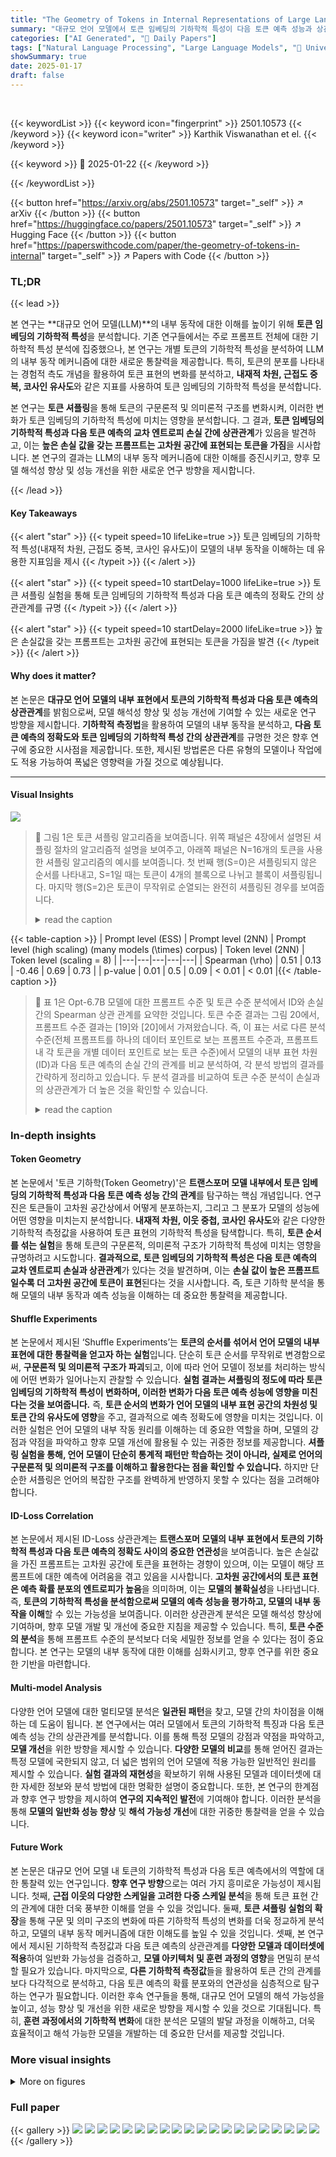 ```yaml
---
title: "The Geometry of Tokens in Internal Representations of Large Language Models"
summary: "대규모 언어 모델에서 토큰 임베딩의 기하학적 특성이 다음 토큰 예측 성능과 상관관계가 있음을 밝혔습니다."
categories: ["AI Generated", "🤗 Daily Papers"]
tags: ["Natural Language Processing", "Large Language Models", "🏢 University of Amsterdam",]
showSummary: true
date: 2025-01-17
draft: false
---
```


<br>

{{< keywordList >}}
{{< keyword icon="fingerprint" >}} 2501.10573 {{< /keyword >}}
{{< keyword icon="writer" >}} Karthik Viswanathan et el. {{< /keyword >}}
 
{{< keyword >}} 🤗 2025-01-22 {{< /keyword >}}
 
{{< /keywordList >}}

{{< button href="https://arxiv.org/abs/2501.10573" target="_self" >}}
↗ arXiv
{{< /button >}}
{{< button href="https://huggingface.co/papers/2501.10573" target="_self" >}}
↗ Hugging Face
{{< /button >}}
{{< button href="https://paperswithcode.com/paper/the-geometry-of-tokens-in-internal" target="_self" >}}
↗ Papers with Code
{{< /button >}}




### TL;DR


{{< lead >}}

본 연구는 **대규모 언어 모델(LLM)**의 내부 동작에 대한 이해를 높이기 위해 **토큰 임베딩의 기하학적 특성**을 분석합니다. 기존 연구들에서는 주로 프롬프트 전체에 대한 기하학적 특성 분석에 집중했으나, 본 연구는 개별 토큰의 기하학적 특성을 분석하여 LLM의 내부 동작 메커니즘에 대한 새로운 통찰력을 제공합니다. 특히, 토큰의 분포를 나타내는 경험적 측도 개념을 활용하여 토큰 표현의 변화를 분석하고, **내재적 차원, 근접도 중복, 코사인 유사도**와 같은 지표를 사용하여 토큰 임베딩의 기하학적 특성을 분석합니다.

본 연구는 **토큰 셔플링**을 통해 토큰의 구문론적 및 의미론적 구조를 변화시켜, 이러한 변화가 토큰 임베딩의 기하학적 특성에 미치는 영향을 분석합니다. 그 결과, **토큰 임베딩의 기하학적 특성과 다음 토큰 예측의 교차 엔트로피 손실 간에 상관관계**가 있음을 발견하고, 이는 **높은 손실 값을 갖는 프롬프트는 고차원 공간에 표현되는 토큰을 가짐**을 시사합니다. 본 연구의 결과는 LLM의 내부 동작 메커니즘에 대한 이해를 증진시키고, 향후 모델 해석성 향상 및 성능 개선을 위한 새로운 연구 방향을 제시합니다.

{{< /lead >}}


#### Key Takeaways

{{< alert "star" >}}
{{< typeit speed=10 lifeLike=true >}} 토큰 임베딩의 기하학적 특성(내재적 차원, 근접도 중복, 코사인 유사도)이 모델의 내부 동작을 이해하는 데 유용한 지표임을 제시 {{< /typeit >}}
{{< /alert >}}

{{< alert "star" >}}
{{< typeit speed=10 startDelay=1000 lifeLike=true >}} 토큰 셔플링 실험을 통해 토큰 임베딩의 기하학적 특성과 다음 토큰 예측의 정확도 간의 상관관계를 규명 {{< /typeit >}}
{{< /alert >}}

{{< alert "star" >}}
{{< typeit speed=10 startDelay=2000 lifeLike=true >}} 높은 손실값을 갖는 프롬프트는 고차원 공간에 표현되는 토큰을 가짐을 발견 {{< /typeit >}}
{{< /alert >}}

#### Why does it matter?
본 논문은 **대규모 언어 모델의 내부 표현에서 토큰의 기하학적 특성과 다음 토큰 예측의 상관관계**를 밝힘으로써, 모델 해석성 향상 및 성능 개선에 기여할 수 있는 새로운 연구 방향을 제시합니다. **기하학적 측정법**을 활용하여 모델의 내부 동작을 분석하고, **다음 토큰 예측의 정확도와 토큰 임베딩의 기하학적 특성 간의 상관관계**를 규명한 것은 향후 연구에 중요한 시사점을 제공합니다. 또한, 제시된 방법론은 다른 유형의 모델이나 작업에도 적용 가능하여 폭넓은 영향력을 가질 것으로 예상됩니다.

------
#### Visual Insights



![](https://arxiv.org/html/2501.10573/extracted/6139430/figures/cosine_3218.png)

> 🔼 그림 1은 토큰 셔플링 알고리즘을 보여줍니다. 위쪽 패널은 4장에서 설명된 셔플링 절차의 알고리즘적 설명을 보여주고, 아래쪽 패널은 N=16개의 토큰을 사용한 셔플링 알고리즘의 예시를 보여줍니다. 첫 번째 행(S=0)은 셔플링되지 않은 순서를 나타내고, S=1일 때는 토큰이 4개의 블록으로 나뉘고 블록이 셔플링됩니다. 마지막 행(S=2)은 토큰이 무작위로 순열되는 완전히 셔플링된 경우를 보여줍니다.
> <details>
> <summary>read the caption</summary>
> Figure 1: The shuffling algorithm with an example. Top Panel: Algorithmic description of the shuffling procedure described in Section 4. Bottom Panel: An example of the shuffling algorithm using N=16𝑁16N=16italic_N = 16 tokens. The first row (S=0𝑆0S=0italic_S = 0) corresponds to the unshuffled sequence. When S=1𝑆1S=1italic_S = 1, the tokens are split into 41superscript414^{1}4 start_POSTSUPERSCRIPT 1 end_POSTSUPERSCRIPT blocks first and then, the blocks are shuffled. The last row S=2𝑆2S=2italic_S = 2 shows the fully shuffled case where the tokens are randomly permuted.
> </details>





{{< table-caption >}}
| Prompt level (ESS) | Prompt level (2NN) | Prompt level (high scaling) (many models \(\times\) corpus) | Token level (2NN) | Token level (scaling = 8) |
|---|---|---|---|---|
| Spearman \(\rho\) | 0.51 | 0.13 | -0.46 | 0.69 | 0.73 |
| p-value | 0.01 | 0.5 | 0.09 | < 0.01 | < 0.01 |{{< /table-caption >}}

> 🔼 표 1은 Opt-6.7B 모델에 대한 프롬프트 수준 및 토큰 수준 분석에서 ID와 손실 간의 Spearman 상관 관계를 요약한 것입니다.  토큰 수준 결과는 그림 20에서, 프롬프트 수준 결과는 [19]와 [20]에서 가져왔습니다.  즉, 이 표는 서로 다른 분석 수준(전체 프롬프트를 하나의 데이터 포인트로 보는 프롬프트 수준과, 프롬프트 내 각 토큰을 개별 데이터 포인트로 보는 토큰 수준)에서 모델의 내부 표현 차원(ID)과 다음 토큰 예측의 손실 간의 관계를 비교 분석하여,  각 분석 방법의 결과를 간략하게 정리하고 있습니다.  두 분석 결과를 비교하여 토큰 수준 분석이 손실과의 상관관계가 더 높은 것을 확인할 수 있습니다.
> <details>
> <summary>read the caption</summary>
> Table 1: Summary of Spearman correlations between ID and loss from prompt and token level analysis for Opt-6.7B. The results for token level are from Figure 20 and the prompt level are from [19] and [20].
> </details>





### In-depth insights


#### Token Geometry
본 논문에서 '토큰 기하학(Token Geometry)'은 **트랜스포머 모델 내부에서 토큰 임베딩의 기하학적 특성과 다음 토큰 예측 성능 간의 관계**를 탐구하는 핵심 개념입니다.  연구진은 토큰들이 고차원 공간상에서 어떻게 분포하는지, 그리고 그 분포가 모델의 성능에 어떤 영향을 미치는지 분석합니다.  **내재적 차원, 이웃 중첩, 코사인 유사도**와 같은 다양한 기하학적 측정값을 사용하여 토큰 표현의 기하학적 특성을 탐색합니다.  특히, **토큰 순서를 섞는 실험**을 통해 토큰의 구문론적, 의미론적 구조가 기하학적 특성에 미치는 영향을 규명하려고 시도합니다.  **결과적으로, 토큰 임베딩의 기하학적 특성은 다음 토큰 예측의 교차 엔트로피 손실과 상관관계**가 있다는 것을 발견하며, 이는 **손실 값이 높은 프롬프트일수록 더 고차원 공간에 토큰이 표현**된다는 것을 시사합니다.  즉, 토큰 기하학 분석을 통해 모델의 내부 동작과 예측 성능을 이해하는 데 중요한 통찰력을 제공합니다.

#### Shuffle Experiments
본 논문에서 제시된 ‘Shuffle Experiments’는 **토큰의 순서를 섞어서 언어 모델의 내부 표현에 대한 통찰력을 얻고자 하는 실험**입니다.  단순히 토큰 순서를 무작위로 변경함으로써, **구문론적 및 의미론적 구조가 파괴**되고, 이에 따라 언어 모델이 정보를 처리하는 방식에 어떤 변화가 일어나는지 관찰할 수 있습니다.  **실험 결과는 셔플링의 정도에 따라 토큰 임베딩의 기하학적 특성이 변화하며, 이러한 변화가 다음 토큰 예측 성능에 영향을 미친다는 것을 보여줍니다.**  즉, **토큰 순서의 변화가 언어 모델의 내부 표현 공간의 차원성 및 토큰 간의 유사도에 영향**을 주고, 결과적으로 예측 정확도에 영향을 미치는 것입니다.  이러한 실험은 언어 모델의 내부 작동 원리를 이해하는 데 중요한 역할을 하며, 모델의 강점과 약점을 파악하고 향후 모델 개선에 활용될 수 있는 귀중한 정보를 제공합니다.  **셔플링 실험을 통해, 언어 모델이 단순히 통계적 패턴만 학습하는 것이 아니라, 실제로 언어의 구문론적 및 의미론적 구조를 이해하고 활용한다는 점을 확인할 수 있습니다.**  하지만 단순한 셔플링은 언어의 복잡한 구조를 완벽하게 반영하지 못할 수 있다는 점을 고려해야 합니다.

#### ID-Loss Correlation
본 논문에서 제시된 ID-Loss 상관관계는 **트랜스포머 모델의 내부 표현에서 토큰의 기하학적 특성과 다음 토큰 예측의 정확도 사이의 중요한 연관성**을 보여줍니다.  높은 손실값을 가진 프롬프트는 고차원 공간에 토큰을 표현하는 경향이 있으며, 이는 모델이 해당 프롬프트에 대한 예측에 어려움을 겪고 있음을 시사합니다.  **고차원 공간에서의 토큰 표현은 예측 확률 분포의 엔트로피가 높음**을 의미하며, 이는 **모델의 불확실성**을 나타냅니다.  즉, **토큰의 기하학적 특성을 분석함으로써 모델의 예측 성능을 평가하고, 모델의 내부 동작을 이해**할 수 있는 가능성을 보여줍니다.  이러한 상관관계 분석은 모델 해석성 향상에 기여하며, 향후 모델 개발 및 개선에 중요한 지침을 제공할 수 있습니다. 특히, **토큰 수준의 분석**을 통해 프롬프트 수준의 분석보다 더욱 세밀한 정보를 얻을 수 있다는 점이 중요합니다.  본 연구는 모델의 내부 동작에 대한 이해를 심화시키고, 향후 연구를 위한 중요한 기반을 마련합니다.

#### Multi-model Analysis
다양한 언어 모델에 대한 멀티모델 분석은 **일관된 패턴**을 찾고, 모델 간의 차이점을 이해하는 데 도움이 됩니다.  본 연구에서는 여러 모델에서 토큰의 기하학적 특징과 다음 토큰 예측 성능 간의 상관관계를 분석합니다. 이를 통해 특정 모델의 강점과 약점을 파악하고, **모델 개선**을 위한 방향을 제시할 수 있습니다.  **다양한 모델의 비교**를 통해 얻어진 결과는 특정 모델에 국한되지 않고, 더 넓은 범위의 언어 모델에 적용 가능한 일반적인 원리를 제시할 수 있습니다.  **실험 결과의 재현성**을 확보하기 위해 사용된 모델과 데이터셋에 대한 자세한 정보와 분석 방법에 대한 명확한 설명이 중요합니다. 또한, 본 연구의 한계점과 향후 연구 방향을 제시하여 **연구의 지속적인 발전**에 기여해야 합니다. 이러한 분석을 통해 **모델의 일반화 성능 향상** 및 **해석 가능성 개선**에 대한 귀중한 통찰력을 얻을 수 있습니다.

#### Future Work
본 논문은 대규모 언어 모델 내 토큰의 기하학적 특성과 다음 토큰 예측에서의 역할에 대한 통찰력 있는 연구입니다. **향후 연구 방향**으로는 여러 가지 흥미로운 가능성이 제시됩니다. 첫째, **근접 이웃의 다양한 스케일을 고려한 다중 스케일 분석**을 통해 토큰 표현 간의 관계에 대한 더욱 풍부한 이해를 얻을 수 있을 것입니다. 둘째, **토큰 셔플링 실험의 확장**을 통해 구문 및 의미 구조의 변화에 따른 기하학적 특성의 변화를 더욱 정교하게 분석하고, 모델의 내부 동작 메커니즘에 대한 이해도를 높일 수 있을 것입니다. 셋째, 본 연구에서 제시된 기하학적 측정값과 다음 토큰 예측의 상관관계를 **다양한 모델과 데이터셋에 적용**하여 일반화 가능성을 검증하고, **모델 아키텍처 및 훈련 과정의 영향**을 면밀히 분석할 필요가 있습니다. 마지막으로, **다른 기하학적 측정값**들을 활용하여 토큰 간의 관계를 보다 다각적으로 분석하고, 다음 토큰 예측의 확률 분포와의 연관성을 심층적으로 탐구하는 연구가 필요합니다. 이러한 후속 연구들을 통해, 대규모 언어 모델의 해석 가능성을 높이고, 성능 향상 및 개선을 위한 새로운 방향을 제시할 수 있을 것으로 기대됩니다. 특히, **훈련 과정에서의 기하학적 변화**에 대한 분석은 모델의 발달 과정을 이해하고, 더욱 효율적이고 해석 가능한 모델을 개발하는 데 중요한 단서를 제공할 것입니다.


### More visual insights

<details>
<summary>More on figures
</summary>


![](https://arxiv.org/html/2501.10573/extracted/6139430/figures/id_3218.png)

> 🔼 이 그림은 Llama 모델을 사용하여 토큰 간의 평균 코사인 유사도를 보여줍니다. 왼쪽 패널은 단일 프롬프트에 대한 각 레이어별 평균 코사인 유사도를 보여줍니다. 오른쪽 패널은 전체 셔플(S=5) 및 구조화된 경우(S=0)에 대한 2244개 프롬프트에 걸친 평균 코사인 유사도를 레이어의 함수로 보여줍니다. 색상 막대는 셔플 인덱스 S를 나타내며 음영 영역은 평균값으로부터의 표준 편차를 나타냅니다.
> <details>
> <summary>read the caption</summary>
> Figure 2: Average Cosine Similarity. Left Panel: average cosine similarity among tokens for a single prompt as a function of model layers. Right Panel: average cosine similarity averaged over 2244224422442244 prompts as a function of layers for the full shuffle (S=5𝑆5S=5italic_S = 5) and the structured case (S=0𝑆0S=0italic_S = 0). The color bar indicates the shuffle index S𝑆Sitalic_S. The shaded regions indicate the standard deviation from the mean. All curves have been calculated for the Llama model.
> </details>



![](https://arxiv.org/html/2501.10573/extracted/6139430/figures/angles_layer_10_3218.png)

> 🔼 이 그림은 Llama 모델을 사용하여 토큰의 기하학적 특성이 모델 레이어에 따라 어떻게 변하는지 보여줍니다. 왼쪽 패널은 무작위로 선택된 단일 프롬프트에 대한 각 레이어의 고유 차원을 보여줍니다. 오른쪽 패널은 셔플링(S=5)된 경우와 셔플링되지 않은(S=0) 경우의 2244개 프롬프트에 대한 평균 고유 차원을 레이어의 함수로 보여줍니다. 음영 영역은 평균값으로부터의 표준 편차를 나타냅니다. 색상 막대는 셔플링 색인 S를 나타냅니다. 이 그림은 토큰 임베딩의 기하학적 특징과 다음 토큰 예측의 상관관계를 이해하는 데 도움이 됩니다.
> <details>
> <summary>read the caption</summary>
> Figure 3: Intrinsic Dimension. Left Panel: intrinsic dimension for a single random prompt as a function of model layers. Right Panel: intrinsic dimension averaged over 2244224422442244 prompts as a function of layers for the full shuffle (S=5𝑆5S=5italic_S = 5) and the structured case (S=0𝑆0S=0italic_S = 0). The shaded regions indicate the standard deviation from the mean. The color bar indicates the shuffle index S𝑆Sitalic_S. All curves have been calculated for the Llama model.
> </details>



![](https://arxiv.org/html/2501.10573/extracted/6139430/figures/no_2_3218.png)

> 🔼 그림 4는 가장 가까운 이웃 간의 각도 분포를 보여줍니다. 왼쪽 패널은 완전히 섞인 경우와 구조화된 경우에 대한 단일 프롬프트에 대해 Llama 모델의 10번째 레이어에서 첫 번째 및 두 번째 가장 가까운 이웃 사이의 각도 히스토그램을 보여줍니다. 점선은 두 경우 모두에서 가장 가까운 이웃 사이의 평균 각도를 나타냅니다. 오른쪽 패널은 완전히 섞인 경우(주황색)와 구조화된 경우(파란색)에 대해 Llama 모델의 10번째 레이어에서 첫 번째 및 두 번째 가장 가까운 이웃 사이의 평균 각도 히스토그램을 보여줍니다. 히스토그램은 각 경우에 2244개의 프롬프트로 계산됩니다. 이 그림은 섞인 토큰의 기하학적 특성이 구조화된 토큰과 어떻게 다른지, 그리고 이러한 차이가 모델의 내부 동작에 어떻게 영향을 미치는지를 보여줍니다.
> <details>
> <summary>read the caption</summary>
> Figure 4: Angle distribution between nearest neighbors. Left Panel: histogram of the angles between the first and second nearest neighbor at layer 10101010 of the Llama model for a single prompt for the full shuffle case and structured case. The dotted vertical lines indicate the average angle between the nearest neighbors in both cases. Right Panel: histogram of the average angle between the first and second nearest neighbor at layer 10101010 of the Llama model in the fully shuffled (orange) and structured case (blue). The histograms are computed from 2244224422442244 prompts in each case.
> </details>



![](https://arxiv.org/html/2501.10573/extracted/6139430/figures/log_id_loss_correlation.png)

> 🔼 이 그림은 모델 계층에 따른 이웃 중복도(Neighborhood Overlap, NO)를 보여줍니다. 왼쪽 패널은 무작위로 선택된 단일 프롬프트에 대한 NO를, 오른쪽 패널은 2244개의 프롬프트에 대한 평균 NO를 보여줍니다.  kNN(k-Nearest Neighbors) 값은 2로 설정되었습니다. 색상 막대는 섞임 지수(Shuffle Index, S)를 나타냅니다. S=0은 토큰 순서가 변경되지 않은 구조화된(structured) 경우이고, S=5는 토큰 순서가 완전히 섞인(fully shuffled) 경우입니다. 회색 영역은 ID(Intrinsic Dimension) 피크 주변 영역을 나타내며, 이 영역에서 섞인 프롬프트의 NO가 구조화된 프롬프트보다 낮음을 보여줍니다.  모든 그래프는 Llama 모델에 대한 결과입니다. 그림은 섞임 정도에 따른 토큰 간 관계의 변화를 시각적으로 보여주는 유용한 도구입니다.
> <details>
> <summary>read the caption</summary>
> Figure 5: Neighborhood Overlap. Left Panel: neighborhood overlap for a single random prompt as a function of model layers for kNN=2subscript𝑘NN2k_{\rm{NN}}=2italic_k start_POSTSUBSCRIPT roman_NN end_POSTSUBSCRIPT = 2. The colorbar indicates the shuffle index S𝑆Sitalic_S. Right Panel: neighborhood overlap averaged over 2244224422442244 prompts as a function of layers for the full shuffle (S=5𝑆5S=5italic_S = 5) and the structured case (S=0𝑆0S=0italic_S = 0). The shaded regions indicate the standard deviation from the mean and the grey region indicates the region around the ID peak when the shuffled prompts have a lower NO than the structured prompts. All curves have been calculated for the Llama model.
> </details>



![](https://arxiv.org/html/2501.10573/extracted/6139430/figures/logit_loss_Llama-3-8B_softmax.png)

> 🔼 본 그림은 모델 손실과 내재적 차원 간의 상관관계를 보여줍니다.  각 레이어별로 모델 손실의 로그와 내재적 차원의 로그 간의 피어슨 상관 계수를 계산하여 세 가지 모델 (Llama, Mistral, Pythia)의 결과를 비교합니다. 음영 영역은 평균으로부터의 표준 편차를 나타냅니다. Pythia 모델의 마지막 레이어를 제외하고 모든 레이어에서 피어슨 상관계수의 p-값은 0.01 미만입니다. 이는 모델 손실이 높을수록 토큰이 고차원 공간에 표현될 가능성이 높음을 시사합니다.
> <details>
> <summary>read the caption</summary>
> Figure 6: Correlation between intrinsic dimension and the average cross-entropy loss. Pearson coefficient between the logarithm of the intrinsic dimension and model loss for different models as a function of layers. The shaded regions indicate the standard deviation from the mean. The three curves correspond to Llama (orange), Mistral (magenta), and Pythia (blue). The p𝑝pitalic_p-values for the Pearson coefficients in this plot are below 0.010.010.010.01 except for the last layer in Pythia.
> </details>



![](https://arxiv.org/html/2501.10573/extracted/6139430/figures/6_random_prompts.png)

> 🔼 그림 7은 모델의 마지막 계층에서 고유 차원과 교차 엔트로피 손실 간의 상관관계를 보여줍니다. 왼쪽 패널은 스케일링 2(부록의 그림 18에서는 스케일링 4, 8에 대한 분석이 제시됨)에서 로그 고유 차원과 문맥 엔트로피 간의 상관관계 분석을 보여주고, 오른쪽 패널은 평균 문맥 엔트로피와 평균 교차 엔트로피 손실을 비교합니다.  Llama 모델에 대해 논문에서 고려된 2244개의 프롬프트를 사용하여 계산되었습니다.
> <details>
> <summary>read the caption</summary>
> Figure 7: Correlating intrinsic dimension at the last layer to cross-entropy loss. The points in the following plots are calculated using the 2244224422442244 prompts considered in this paper for the Llama model. - (a) Left Panel: analysis of the correlation between the logits ID at scaling = 2222 (refer to Figure 18 in the Appendix for scaling = 4,8484,84 , 8) and the contextual entropy to the average contextual entropy and (b) Right Panel: comparing the average contextual entropy to the average cross-entropy loss.
> </details>



![](https://arxiv.org/html/2501.10573/extracted/6139430/figures/all_models_14_mean.png)

> 🔼 이 그림은 Llama 모델을 사용하여 Pile-10K 데이터셋에서 무작위로 선택한 6개의 프롬프트에 대한 내재적 차원(ID) 프로파일을 보여줍니다.  Pile 데이터셋의 필터링된 버전(본 논문의 3.1절 데이터셋 부분에 설명됨)에서 프롬프트를 가져왔으며, 프롬프트 번호는 Pile-10K 데이터셋을 참조합니다.  각 그래프는 레이어별 ID 값을 나타내며, GRIDE 알고리즘을 사용하여 스케일링 계수 2로 계산되었습니다. 이 그림은 모델의 내부 표현에서 토큰의 기하학적 특성을 분석하는 데 사용된 방법을 보여줍니다.  각 프롬프트는 고유한 ID 프로파일을 가지며, 이는 모델의 다양한 레이어에서 토큰이 어떻게 분포하는지를 보여줍니다.  여러 프롬프트에 대한 ID 프로파일을 비교함으로써, 본 논문에서는 모델 내부에서 토큰의 기하학적 특성이 어떻게 변하는지, 그리고 이것이 모델의 성능과 어떤 관계가 있는지를 분석합니다.
> <details>
> <summary>read the caption</summary>
> Figure 8: ID profiles of 6 random prompts for Llama. The prompts are taken from the filtered version of Pile described in the dataset section 3.1, but the prompt numbers refer to the Pile-10K dataset. The ID profiles are calculated using GRIDE at scaling = 2.
> </details>



![](https://arxiv.org/html/2501.10573/extracted/6139430/figures/ids_llama_range_scaling.png)

> 🔼 그림 9는 다양한 모델에 대한 셔플링에 따른 ID 프로파일을 보여줍니다. (a)는 Pile-10K 데이터셋에서 3218번 프롬프트에 대한 다양한 모델의 ID 프로파일을 보여줍니다. 색상이 밝을수록 셔플링 인덱스가 높고, 어두울수록 구조화된 프롬프트를 나타냅니다. (b)는 구조화된 및 완전히 셔플된 경우에 대해 50개의 Pile-10K 프롬프트에 대한 평균 ID 프로파일을 보여줍니다. 색상이 밝을수록 셔플링 인덱스가 높고, 어두울수록 구조화된 프롬프트를 나타냅니다. 음영 영역은 평균으로부터의 표준 편차를 나타냅니다.
> <details>
> <summary>read the caption</summary>
> Figure 9: ID profiles for shuffling for different models. (a) ID profiles for prompt number 3218321832183218 from Pile-10K for different models across different levels of shuffling. Lighter colors represent a higher shuffle index, and darker colors indicate a more structured prompt, and (b) ID profiles for Pile-10K prompt number, averaged over 50505050 prompts, for both structured and fully shuffled cases. Lighter colors indicate higher shuffle indices and darker colors represent a more structured prompt. The shaded regions show the standard deviation from the mean.
> </details>



![](https://arxiv.org/html/2501.10573/extracted/6139430/figures/no_1_to_6.png)

> 🔼 본 그림은 Llama 모델에 대해 모든 프롬프트의 평균을 고려하여 전체 셔플 및 구조화된 경우에 대해 레이어의 함수로서 스케일링 2, 4, 8에서 고유 차원을 보여줍니다.  다양한 스케일링 값에서 고유 차원 프로파일이 어떻게 변하는지 보여줍니다. 이는 고유 차원 추정치의 스케일 의존성을 보여주는 추가 분석입니다.
> <details>
> <summary>read the caption</summary>
> Figure 10: Structured vs Shuffled ID for different range scalings. Intrinsic dimension at scaling = 2,4,82482,4,82 , 4 , 8 as a function of layer for the full shuffle and structured case for the average over all the prompts for Llama.
> </details>



![](https://arxiv.org/html/2501.10573/extracted/6139430/figures/686_avg_id.png)

> 🔼 본 그림은 Llama 모델에 대해 모든 프롬프트의 평균에 대한 전체 셔플과 구조화된 경우에 대한 k-최근접 이웃(kNN) 수를 1에서 6까지 변화시키면서 계층별 이웃 중첩(NO)을 보여줍니다. 이는 모델의 내부 표현에서 토큰 간의 관계의 변화를 보여주는 지표입니다. 그림은 셔플링의 정도가 증가함에 따라 구조화된 데이터보다 셔플된 데이터에서 이웃 간의 일관성이 떨어짐을 시각적으로 보여줍니다.
> <details>
> <summary>read the caption</summary>
> Figure 11: Structured vs Shuffled NO for different kNNsubscript𝑘NNk_{\rm NN}italic_k start_POSTSUBSCRIPT roman_NN end_POSTSUBSCRIPT. Neighborhood overlap at kNN=1subscript𝑘NN1k_{\rm NN}=1italic_k start_POSTSUBSCRIPT roman_NN end_POSTSUBSCRIPT = 1 to kNN=6subscript𝑘NN6k_{\rm NN}=6italic_k start_POSTSUBSCRIPT roman_NN end_POSTSUBSCRIPT = 6 as a function of layer for the full shuffle and structured case for the average over all the prompts for Llama.
> </details>



![](https://arxiv.org/html/2501.10573/extracted/6139430/figures/686_avg_no.png)

> 🔼 그림 12는 세 가지 다른 대규모 언어 모델(LLaMA, Mistral, Pythia)에서 토큰의 내부 표현의 기하학적 특성을 보여줍니다. 왼쪽 패널은 무작위로 선택된 단일 프롬프트에 대해 계층별 내재 차원을 보여주는 반면, 오른쪽 패널은 2244개의 프롬프트에 걸쳐 평균화된 내재 차원을 보여줍니다. 음영 영역은 평균값으로부터의 표준 편차를 나타냅니다. 각 곡선은 각기 다른 모델(LLaMA는 주황색, Mistral은 자홍색, Pythia는 파란색)에 해당합니다. 이 그림은 모델의 내부 동작에 대한 통찰력을 제공하고, 다른 모델 간의 차이점을 보여줍니다.
> <details>
> <summary>read the caption</summary>
> Figure 12: Intrinsic Dimension. Left Panel: intrinsic dimension for a single prompt as a function of layers. Right Panel: intrinsic dimension averaged over 2244224422442244 prompts as a function of layers. The shaded regions indicate standard deviation from the mean. The curves correspond to Llama (orange), Mistral (magenta) and Pythia (blue).
> </details>



![](https://arxiv.org/html/2501.10573/extracted/6139430/figures/scale_analysis_14.png)

> 🔼 그림 13은 이웃 관계 중복도(Neighborhood Overlap)를 보여줍니다. 왼쪽 패널은 단일 프롬프트에 대한 계층별 이웃 관계 중복도를 나타내고, 오른쪽 패널은 2244개의 프롬프트에 대한 평균 계층별 이웃 관계 중복도를 보여줍니다. 음영 영역은 평균값으로부터의 표준 편차를 나타냅니다. 각 곡선은 Llama(주황색), Mistral(마젠타색), Pythia(파란색) 모델에 해당합니다. 이 그림은 여러 모델에서 이웃 관계 중복도가 어떻게 변하는지 보여주는 것으로, 모델의 내부 동작을 이해하는 데 도움이 될 수 있습니다.
> <details>
> <summary>read the caption</summary>
> Figure 13: Neighborhood Overlap. Left Panel: neighborhood overlap for a single prompt as a function of layers. Right Panel: intrinsic dimension averaged over 2244224422442244 prompts as a function of layers. Shaded regions indicate standard deviation from the mean. The curves correspond to Llama (orange), Mistral (magenta) and Pythia (blue).
> </details>



![](https://arxiv.org/html/2501.10573/extracted/6139430/figures/scale_analysis_686.png)

> 🔼 이 그림은 섞인 프롬프트(3218번 프롬프트)에 대한 GRIDE 스케일 분석 결과를 보여줍니다. GRIDE는 데이터의 고유 차원을 추정하는 알고리즘입니다. 이 그림에서는 서로 다른 스케일(range scaling)에서 각 레이어의 고유 차원을 계산하여, 셔플된 프롬프트의 고유 차원 변화를 시각적으로 보여줍니다.  즉,  모델의 내부 표현에서 토큰의 기하학적 특성이 어떻게 변하는지, 특히 프롬프트의 구조가 훼손되었을 때 어떻게 변하는지를 보여주는 분석 결과입니다.  여러 개의 서로 다른 레이어를 분석하여 각 레이어에서의 차원 변화 양상을 보여줍니다.
> <details>
> <summary>read the caption</summary>
> (a) Shuffled - GRIDE scale analysis for a shuffled prompt (prompt 3218321832183218) across layers.
> </details>



![](https://arxiv.org/html/2501.10573/extracted/6139430/figures/scale_analysis_mean.png)

> 🔼 이 그림은 논문의 4.2절(내재적 차원)에서 언급된 GRIDE 알고리즘의 다양한 스케일을 사용하여 셔플링되지 않은 프롬프트(3218번)의 내재적 차원을 계층별로 분석한 결과를 보여줍니다.  다양한 스케일(2, 4, 8, 32, 128)에서 각 레이어의 내재적 차원을 계산하여,  프롬프트의 구조적 특징을 다양한 해상도로 파악하고자 합니다. 이는 모델이 입력 데이터의 구조적 정보를 어떻게 처리하는지에 대한 통찰력을 제공합니다.
> <details>
> <summary>read the caption</summary>
> (b) Unshuffled - GRIDE scale analysis for an unshuffled prompt (prompt number 3218321832183218) across layers.
> </details>



![](https://arxiv.org/html/2501.10573/extracted/6139430/figures/gride_mean_avg.png)

> 🔼 이 그림은 다양한 모델에 걸쳐 평균화된 여러 프롬프트에 대한 GRIDE 추정에 대한 스케일 분석을 보여줍니다.  각 모델에 대해, 다양한 레이어에서 계산된 고유 차원을 다양한 범위 스케일링(range scaling)값에 따라 보여줍니다. 이는 GRIDE 알고리즘의 스케일 의존성을 확인하고, 사용된 스케일링 매개변수가 모델의 고유 차원 추정에 미치는 영향을 평가하기 위해 수행되었습니다. 초기 레이어는 밝은 색상으로, 후기 레이어는 어두운 색상으로 표시되어 시간에 따른 변화를 시각적으로 보여줍니다.
> <details>
> <summary>read the caption</summary>
> (c) Scale analysis for GRIDE estimation across models averaged among prompts for different layers.
> </details>



![](https://arxiv.org/html/2501.10573/extracted/6139430/figures/no_avg.png)

> 🔼 이 그림은 GRIDE (Grid-based Intrinsic Dimension Estimator) 추정에 대한 스케일 분석을 다양한 모델과 셔플 및 셔플되지 않은 프롬프트에 대해 보여줍니다. (a)는 단일 셔플된 프롬프트(프롬프트 번호 3218)에 대한 결과를, (b)는 단일 프롬프트(프롬프트 번호 3218)에 대한 결과를, (c)는 셔플되지 않은 프롬프트에 대한 평균 결과를 보여줍니다. 각각의 경우 초기 레이어는 밝은 색상으로, 후기 레이어는 어두운 색상으로 표현되어 있습니다. 이 그림은 GRIDE 알고리즘의 스케일 매개변수에 따른 ID 추정치의 변화를 보여주어, 모델 및 프롬프트의 특성에 따른 차이를 분석하는 데 도움이 됩니다.
> <details>
> <summary>read the caption</summary>
> Figure 14: Scale analysis for GRIDE estimation across models for shuffled and unshuffled prompts. (a) Results for a single shuffled prompt (prompt number 3218321832183218), (b) Results for a single prompt (prompt number 3218321832183218), and (c) averaged results across unshuffled prompts, both showing different layers with early layers in lighter colors and late layers in darker colors.
> </details>



![](https://arxiv.org/html/2501.10573/extracted/6139430/figures/log_gride_loss_corr.png)

> 🔼 이 그림은 다양한 범위 스케일(2, 4, 8)에서 계산된 2244개의 프롬프트에 대한 평균 고유 차원 프로파일을 보여줍니다. 음영 영역은 평균값으로부터의 표준 편차를 나타냅니다. 이 그림을 통해 서로 다른 범위 스케일에서의 고유 차원 프로파일을 비교하고, 모델의 내부 표현의 기하학적 특성에 대한 스케일링 효과를 분석할 수 있습니다.
> <details>
> <summary>read the caption</summary>
> Figure 15: Scale analysis for average ID profile. The ID profile averaged over 2244224422442244 prompts for range scaling = 2,4,82482,4,82 , 4 , 8, with shaded regions indicating the standard deviation from the mean.
> </details>



![](https://arxiv.org/html/2501.10573/extracted/6139430/figures/gride_layer_loss_Llama-3-8B_softmax.png)

> 🔼 이 그림은 다양한 범위 스케일링(2, 4, 8)에 따른 2244개의 프롬프트에 대한 평균 근접 이웃 중복 프로필을 보여줍니다. 음영 영역은 평균값으로부터의 표준 편차를 나타냅니다. 이 그림은 모델의 내부 표현에서 토큰 간의 관계가 레이어에 따라 어떻게 변하는지, 그리고 이러한 변화가 범위 스케일링에 따라 어떻게 달라지는지를 보여줍니다.
> <details>
> <summary>read the caption</summary>
> Figure 16: Scale analysis for average NO profile. The neighborhood overlap profile averaged over 2244224422442244 prompts for range scaling = 2,4,82482,4,82 , 4 , 8, with shaded regions indicating the standard deviation from the mean.
> </details>



![](https://arxiv.org/html/2501.10573/extracted/6139430/figures/opt_spearman_all.png)

> 🔼 그림 17은 내재적 차원과 손실 간의 상관관계에 대한 스케일 분석을 보여줍니다. 서로 다른 모델에 대해 스케일링 값이 2, 4, 8일 때 내재적 차원의 로그와 모델 손실 간의 피어슨 상관 계수를 나타냅니다.  이 그래프는 서로 다른 스케일링에서 모델 손실과 내재적 차원 간의 상관관계가 어떻게 변하는지 보여줍니다.  즉, 스케일링 값을 변화시켰을 때 LLAMA, MISTRAL, PYTHIA 세 가지 모델에서 내재적 차원과 손실의 상관관계가 어떻게 달라지는지 보여주는 것입니다.
> <details>
> <summary>read the caption</summary>
> Figure 17: Scale analysis for the correlation between intrinsic dimension and loss. Pearson coefficient between the logarithm of intrinsic dimension and model loss at scalings =2,4,8absent248=2,4,8= 2 , 4 , 8 for different models.
> </details>



![](https://arxiv.org/html/2501.10573/extracted/6139430/figures/pythia_experiment.png)

> 🔼 본 그림은 Llama 모델에 대해 로그릿의 내재적 차원과 문맥적 엔트로피 간의 상관관계에 대한 스케일 분석을 보여줍니다.  다양한 스케일링(2, 4, 8)에서 로그릿의 내재적 차원과 모델의 문맥적 엔트로피 간의 로그 변환 값의 피어슨 상관 계수를 나타냅니다. 이 분석은 모델의 출력 확률 분포의 엔트로피와 내재적 차원 간의 관계를 이해하는 데 도움이 됩니다.  그림은 각 스케일링에 대한 산점도와 선형 회귀선을 포함하여 상관관계의 강도와 방향을 시각적으로 보여줍니다.
> <details>
> <summary>read the caption</summary>
> Figure 18: Scale analysis for the correlation between intrinsic dimension of logits and contextual entropy. Pearson coefficient between the logarithm of the intrinsic dimension of the logits and model contextual entropy for scalings =2,4,8absent248=2,4,8= 2 , 4 , 8 for Llama.
> </details>



</details>






### Full paper

{{< gallery >}}
<img src="paper_images/1.png" class="grid-w50 md:grid-w33 xl:grid-w25" />
<img src="paper_images/2.png" class="grid-w50 md:grid-w33 xl:grid-w25" />
<img src="paper_images/3.png" class="grid-w50 md:grid-w33 xl:grid-w25" />
<img src="paper_images/4.png" class="grid-w50 md:grid-w33 xl:grid-w25" />
<img src="paper_images/5.png" class="grid-w50 md:grid-w33 xl:grid-w25" />
<img src="paper_images/6.png" class="grid-w50 md:grid-w33 xl:grid-w25" />
<img src="paper_images/7.png" class="grid-w50 md:grid-w33 xl:grid-w25" />
<img src="paper_images/8.png" class="grid-w50 md:grid-w33 xl:grid-w25" />
<img src="paper_images/9.png" class="grid-w50 md:grid-w33 xl:grid-w25" />
<img src="paper_images/10.png" class="grid-w50 md:grid-w33 xl:grid-w25" />
<img src="paper_images/11.png" class="grid-w50 md:grid-w33 xl:grid-w25" />
<img src="paper_images/12.png" class="grid-w50 md:grid-w33 xl:grid-w25" />
<img src="paper_images/13.png" class="grid-w50 md:grid-w33 xl:grid-w25" />
<img src="paper_images/14.png" class="grid-w50 md:grid-w33 xl:grid-w25" />
<img src="paper_images/15.png" class="grid-w50 md:grid-w33 xl:grid-w25" />
<img src="paper_images/16.png" class="grid-w50 md:grid-w33 xl:grid-w25" />
<img src="paper_images/17.png" class="grid-w50 md:grid-w33 xl:grid-w25" />
<img src="paper_images/18.png" class="grid-w50 md:grid-w33 xl:grid-w25" />
<img src="paper_images/19.png" class="grid-w50 md:grid-w33 xl:grid-w25" />
<img src="paper_images/20.png" class="grid-w50 md:grid-w33 xl:grid-w25" />
{{< /gallery >}}